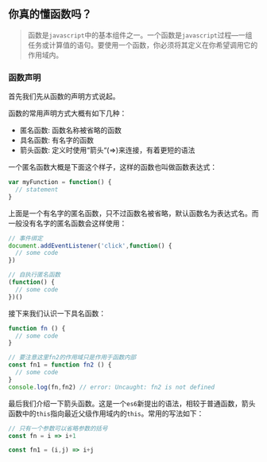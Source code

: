 ## 你真的懂函数吗？
> 函数是`javascript`中的基本组件之一。一个函数是`javascript`过程—一组任务或计算值的语句。要使用一个函数，你必须将其定义在你希望调用它的作用域内。

### 函数声明
首先我们先从函数的声明方式说起。

函数的常用声明方式大概有如下几种：
* 匿名函数: 函数名称被省略的函数
* 具名函数: 有名字的函数
* 箭头函数: 定义时使用“箭头“(=>)来连接，有着更短的语法

一个匿名函数大概是下面这个样子，这样的函数也叫做函数表达式：
```js
var myFunction = function() {
  // statement
}
```
上面是一个有名字的匿名函数，只不过函数名被省略，默认函数名为表达式名。而一般没有名字的匿名函数会这样使用：  
```js
// 事件绑定
document.addEventListener('click',function() {
  // some code
})

// 自执行匿名函数
(function() {
  // some code
})()

```

接下来我们认识一下具名函数：  
```js
function fn () {
  // some code
}

// 要注意这里fn2的作用域只是作用于函数内部
const fn1 = function fn2 () {
  // some code
}
console.log(fn,fn2) // error: Uncaught: fn2 is not defined
```

最后我们介绍一下箭头函数。这是一个`es6`新提出的语法，相较于普通函数，箭头函数中的`this`指向最近父级作用域内的`this`。常用的写法如下：  
```js
// 只有一个参数可以省略参数的括号
const fn = i => i+1

const fn1 = (i,j) => i+j
```

